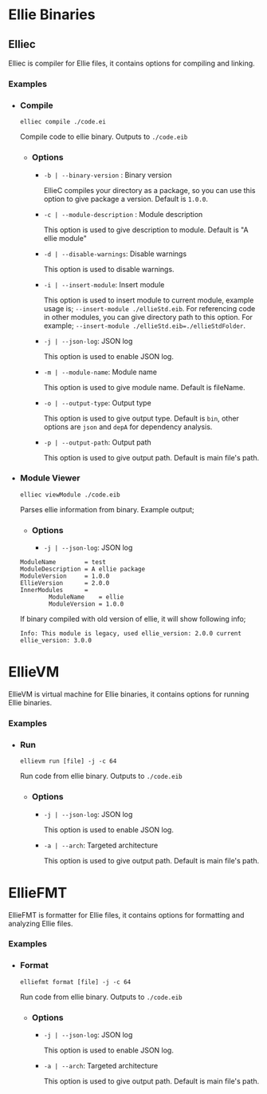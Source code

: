 # Ellie Binaries

## Elliec
Elliec is compiler for Ellie files, it contains options for compiling and linking.

### Examples

- ### Compile
    `elliec compile ./code.ei`

    Compile code to ellie binary. Outputs to `./code.eib`

    - ### Options
        - `-b | --binary-version` : Binary version

            EllieC compiles your directory as a package, so you can use this option to give package a version. Default is `1.0.0`.

        - `-c | --module-description` : Module description

            This option is used to give description to module. Default is "A ellie module"

        - `-d | --disable-warnings`: Disable warnings

            This option is used to disable warnings.
        
        - `-i | --insert-module`: Insert module

            This option is used to insert module to current module, example usage is;
            `--insert-module ./ellieStd.eib`. For referencing code in other modules, you can give directory path to this option. For example;
            `--insert-module ./ellieStd.eib=./ellieStdFolder`.

        - `-j | --json-log`: JSON log

            This option is used to enable JSON log.
        - `-m | --module-name`: Module name

            This option is used to give module name. Default is fileName.
        - `-o | --output-type`: Output type

            This option is used to give output type. Default is `bin`, other options are `json` and `depA` for dependency analysis.
        - `-p | --output-path`: Output path

            This option is used to give output path. Default is main file's path.


- ### Module Viewer
    `elliec viewModule ./code.eib`
    
    Parses ellie information from binary. Example output;

    - ### Options
        - `-j | --json-log`: JSON log


    ```
    ModuleName        = test
    ModuleDescription = A ellie package
    ModuleVersion     = 1.0.0
    EllieVersion      = 2.0.0
    InnerModules      =
            ModuleName    = ellie
            ModuleVersion = 1.0.0
    ```
    If binary compiled with old version of ellie, it will show following info;
    ```
    Info: This module is legacy, used ellie_version: 2.0.0 current ellie_version: 3.0.0
    ```

# EllieVM
EllieVM is virtual machine for Ellie binaries, it contains options for running Ellie binaries.

### Examples

- ### Run
    `ellievm run [file] -j -c 64`

    Run code from ellie binary. Outputs to `./code.eib`

    - ### Options
        - `-j | --json-log`: JSON log

            This option is used to enable JSON log.
        - `-a | --arch`: Targeted architecture

            This option is used to give output path. Default is main file's path.

# EllieFMT
EllieFMT is formatter for Ellie files, it contains options for formatting and analyzing Ellie files.

### Examples

- ### Format
    `elliefmt format [file] -j -c 64`

    Run code from ellie binary. Outputs to `./code.eib`

    - ### Options
        - `-j | --json-log`: JSON log

            This option is used to enable JSON log.
        - `-a | --arch`: Targeted architecture

            This option is used to give output path. Default is main file's path.